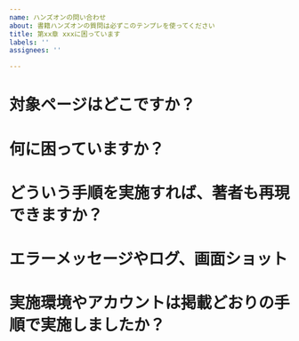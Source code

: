 ```yaml
---
name: ハンズオンの問い合わせ
about: 書籍ハンズオンの質問は必ずこのテンプレを使ってください
title: 第xx章 xxxに困っています
labels: ''
assignees: ''

---
```


# 対象ページはどこですか？


# 何に困っていますか？


# どういう手順を実施すれば、著者も再現できますか？


# エラーメッセージやログ、画面ショット


# 実施環境やアカウントは掲載どおりの手順で実施しましたか？
